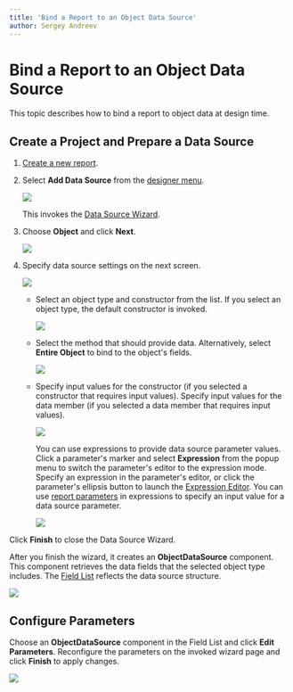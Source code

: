 ```yaml
---
title: 'Bind a Report to an Object Data Source'
author: Sergey Andreev
---
```


# Bind a Report to an Object Data Source

This topic describes how to bind a report to object data at design time.

## Create a Project and Prepare a Data Source

1. [Create a new report](../../report-designer/add-new-reports.md).

2. Select **Add Data Source** from the [designer menu](../report-designer-tools/menu.md).
	
    ![](../../../images/eurd-web-choose-data-source.png)

    This invokes the [Data Source Wizard](../report-designer-tools/data-source-wizard.md).

3. Choose **Object** and click **Next**.
	
    ![](../../../images/eurd-web-data-source-object.png)

4. Specify data source settings on the next screen.

    ![](../../../images/eurd-datasource-wizard-object-datasource.png)

    * Select an object type and constructor from the list. If you select an object type, the default constructor is invoked.

        ![](../../../images/eurd-datasource-wizard-object-datasource-select-object.png)

    * Select the method that should provide data. Alternatively, select **Entire Object** to bind to the object's fields.

        ![](../../../images/eurd-report-wizard-object-datasource-select-member.png)

    * Specify input values for the constructor (if you selected a constructor that requires input values). Specify input values for the data member (if you selected a data member that requires input values).

        ![](../../../images/eurd-report-wizard-object-datasource-configure-parameters.png)

        You can use expressions to provide data source parameter values. Click a parameter's marker and select **Expression** from the popup menu to switch the parameter's editor to the expression mode. Specify an expression in the parameter's editor, or click the parameter's ellipsis button to launch the [Expression Editor](xref:114059). You can use [report parameters](xref:4812) in expressions to specify an input value for a data source parameter.

        ![](../../../images/eurd-report-wizard-object-datasource-configure-parameters-expression.png)

Click **Finish** to close the Data Source Wizard.

After you finish the wizard, it creates an **ObjectDataSource** component. This component retrieves the data fields that the selected object type includes. The [Field List](../report-designer-tools/ui-panels/field-list.md) reflects the data source structure.

![](../../../images/eurd-report-wizard-object-datasource-result.png)

## Configure Parameters

Choose an **ObjectDataSource** component in the Field List and click **Edit Parameters**. Reconfigure the parameters on the invoked wizard page and click **Finish** to apply changes.

![](../../../images/eurd-web-data-source-wizard-object-edit-parameters.png)
